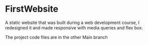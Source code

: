 # FirstWebsite
A static website that was built during a web development course, I redesigned  it and made responsive with media queries and flex box.


The project code files are in the other Main branch
